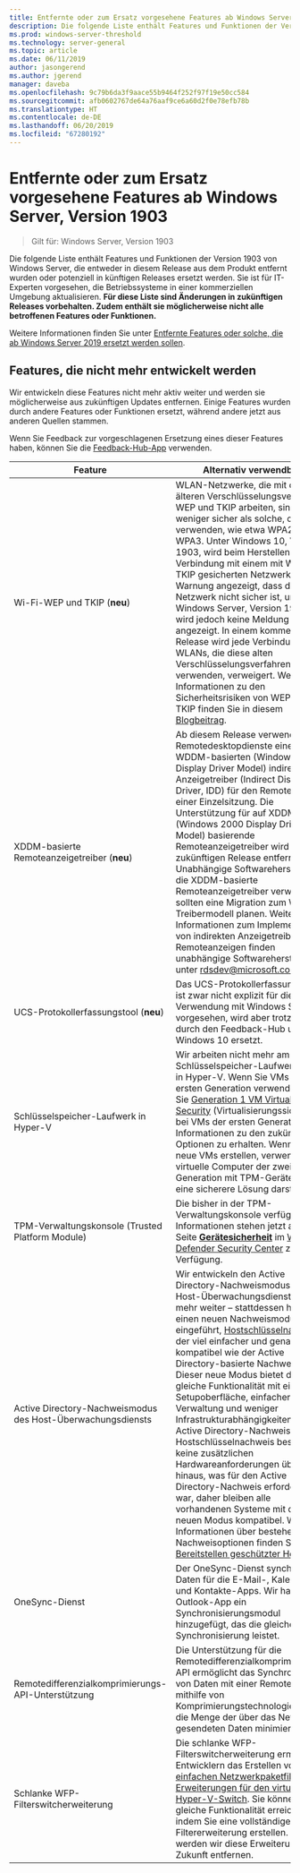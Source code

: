 ```yaml
---
title: Entfernte oder zum Ersatz vorgesehene Features ab Windows Server, Version 1903
description: Die folgende Liste enthält Features und Funktionen der Version 1903 von Windows Server, die entweder in diesem Release aus dem Produkt entfernt wurden oder potenziell in künftigen Releases ersetzt werden. Sie ist für IT-Experten vorgesehen, die Betriebssysteme in einer kommerziellen Umgebung aktualisieren.
ms.prod: windows-server-threshold
ms.technology: server-general
ms.topic: article
ms.date: 06/11/2019
author: jasongerend
ms.author: jgerend
manager: daveba
ms.openlocfilehash: 9c79b6da3f9aace55b9464f252f97f19e50cc584
ms.sourcegitcommit: afb0602767de64a76aaf9ce6a60d2f0e78efb78b
ms.translationtype: HT
ms.contentlocale: de-DE
ms.lasthandoff: 06/20/2019
ms.locfileid: "67280192"
---
```

# <a name="features-removed-or-planned-for-replacement-starting-with-windows-server-version-1903"></a>Entfernte oder zum Ersatz vorgesehene Features ab Windows Server, Version 1903

>Gilt für: Windows Server, Version 1903

Die folgende Liste enthält Features und Funktionen der Version 1903 von Windows Server, die entweder in diesem Release aus dem Produkt entfernt wurden oder potenziell in künftigen Releases ersetzt werden. Sie ist für IT-Experten vorgesehen, die Betriebssysteme in einer kommerziellen Umgebung aktualisieren. **Für diese Liste sind Änderungen in zukünftigen Releases vorbehalten. Zudem enthält sie möglicherweise nicht alle betroffenen Features oder Funktionen.**

Weitere Informationen finden Sie unter [Entfernte Features oder solche, die ab Windows Server 2019 ersetzt werden sollen](removed-features-19.md).

## <a name="features-were-no-longer-developing"></a>Features, die nicht mehr entwickelt werden

Wir entwickeln diese Features nicht mehr aktiv weiter und werden sie möglicherweise aus zukünftigen Updates entfernen. Einige Features wurden durch andere Features oder Funktionen ersetzt, während andere jetzt aus anderen Quellen stammen. 

Wenn Sie Feedback zur vorgeschlagenen Ersetzung eines dieser Features haben, können Sie die [Feedback-Hub-App](https://support.microsoft.com/help/4021566/windows-10-send-feedback-to-microsoft-with-feedback-hub-app) verwenden. 


|                         Feature                         |                                                                                                                                                                                                                                                                                                                                                                                                                           Alternativ verwendbar                                                                                                                                                                                                                                                                                                                                                                                                                            |
|---------------------------------------------------------|--------------------------------------------------------------------------------------------------------------------------------------------------------------------------------------------------------------------------------------------------------------------------------------------------------------------------------------------------------------------------------------------------------------------------------------------------------------------------------------------------------------------------------------------------------------------------------------------------------------------------------------------------------------------------------------------------------------------------------------------------------------------------------------------------------------------------------------------------------------------------|
|              Wi-Fi-WEP und TKIP (**neu**)               |                                                                                                                                                                  WLAN-Netzwerke, die mit den älteren Verschlüsselungsverfahren WEP und TKIP arbeiten, sind weniger sicher als solche, die AES verwenden, wie etwa WPA2 und WPA3. Unter Windows 10, Version 1903, wird beim Herstellen einer Verbindung mit einem mit WEP oder TKIP gesicherten Netzwerk eine Warnung angezeigt, dass das Netzwerk nicht sicher ist, unter Windows Server, Version 1903, wird jedoch keine Meldung angezeigt. In einem kommenden Release wird jede Verbindung mit WLANs, die diese alten Verschlüsselungsverfahren verwenden, verweigert. Weitere Informationen zu den Sicherheitsrisiken von WEP und TKIP finden Sie in diesem [Blogbeitrag](https://go.microsoft.com/fwlink/p/?linkid=2008426).                                                                                                                                                                   |
|       XDDM-basierte Remoteanzeigetreiber (**neu**)        |                                                                                                                                          Ab diesem Release verwenden die Remotedesktopdienste einen WDDM-basierten (Windows Display Driver Model) indirekten Anzeigetreiber (Indirect Display Driver, IDD) für den Remotedesktop einer Einzelsitzung. Die Unterstützung für auf XDDM (Windows 2000 Display Driver Model) basierende Remoteanzeigetreiber wird in einem zukünftigen Release entfernt. Unabhängige Softwarehersteller, die XDDM-basierte Remoteanzeigetreiber verwenden, sollten eine Migration zum WDDM-Treibermodell planen. Weitere Informationen zum Implementieren von indirekten Anzeigetreibern für Remoteanzeigen finden unabhängige Softwarehersteller unter [rdsdev@microsoft.com](mailto:rdsdev@microsoft.com).                                                                                                                                           |
|            UCS-Protokollerfassungstool (**neu**)            |                                                                                                                                                                                                                                                                                                                                                         Das UCS-Protokollerfassungstool ist zwar nicht explizit für die Verwendung mit Windows Server vorgesehen, wird aber trotzdem durch den Feedback-Hub unter Windows 10 ersetzt.                                                                                                                                                                                                                                                                                                                                                         |
|              Schlüsselspeicher-Laufwerk in Hyper-V               |                                                                                                                                                                                                        Wir arbeiten nicht mehr am Schlüsselspeicher-Laufwerkfeature in Hyper-V. Wenn Sie VMs der ersten Generation verwenden, lesen Sie [Generation 1 VM Virtualization Security](https://docs.microsoft.com/windows-server/virtualization/hyper-v/learn-more/generation-1-virtual-machine-security-settings-for-hyper-v) (Virtualisierungssicherheit bei VMs der ersten Generation), um Informationen zu den zukünftigen Optionen zu erhalten. Wenn Sie neue VMs erstellen, verwenden Sie virtuelle Computer der zweiten Generation mit TPM-Geräten, die eine sicherere Lösung darstellen.                                                                                                                                                                                                         |
|    TPM-Verwaltungskonsole (Trusted Platform Module)     |                                                                                                                                                                                                                          Die bisher in der TPM-Verwaltungskonsole verfügbaren Informationen stehen jetzt auf der Seite [**Gerätesicherheit**](https://docs.microsoft.com/windows/security/threat-protection/windows-defender-security-center/wdsc-device-security) im [Windows Defender Security Center](https://docs.microsoft.com/windows/security/threat-protection/windows-defender-security-center/windows-defender-security-center) zur Verfügung.                                                                                                                                                                                                                          |
| Active Directory-Nachweismodus des Host-Überwachungsdiensts | Wir entwickeln den Active Directory-Nachweismodus des Host-Überwachungsdiensts nicht mehr weiter – stattdessen haben wir einen neuen Nachweismodus eingeführt, [Hostschlüsselnachweis](../security/guarded-fabric-shielded-vm/guarded-fabric-create-host-key.md), der viel einfacher und genauso kompatibel wie der Active Directory-basierte Nachweis ist.  Dieser neue Modus bietet die gleiche Funktionalität mit einer Setupoberfläche, einfacherer Verwaltung und weniger Infrastrukturabhängigkeiten als der Active Directory-Nachweis. Für den Hostschlüsselnachweis bestehen keine zusätzlichen Hardwareanforderungen über das hinaus, was für den Active Directory-Nachweis erforderlich war, daher bleiben alle vorhandenen Systeme mit dem neuen Modus kompatibel. Weitere Informationen über bestehende Nachweisoptionen finden Sie unter [Bereitstellen geschützter Hosts](../security/guarded-fabric-shielded-vm/guarded-fabric-configure-hgs-with-authorized-hyper-v-hosts.md). |
|                     OneSync-Dienst                     |                                                                                                                                                                                                                                                                                                                                                   Der OneSync-Dienst synchronisiert Daten für die E-Mail-, Kalender- und Kontakte-Apps. Wir haben der Outlook-App ein Synchronisierungsmodul hinzugefügt, das die gleiche Synchronisierung leistet.                                                                                                                                                                                                                                                                                                                                                    |
|       Remotedifferenzialkomprimierungs-API-Unterstützung       |                                                                                                                                                                                                                                                                                                           Die Unterstützung für die Remotedifferenzialkomprimierungs-API ermöglicht das Synchronisieren von Daten mit einer Remotequelle mithilfe von Komprimierungstechnologien, die die Menge der über das Netzwerk gesendeten Daten minimiert. |
|         Schlanke WFP-Filterswitcherweiterung         |                                                                                                                                                                                                                                      Die schlanke WFP-Filterswitcherweiterung ermöglicht Entwicklern das Erstellen von [einfachen Netzwerkpaketfilter-Erweiterungen für den virtuellen Hyper-V-Switch](https://docs.microsoft.com/windows-hardware/drivers/network/using-virtual-switch-filtering). Sie können die gleiche Funktionalität erreichen, indem Sie eine vollständige Filtererweiterung erstellen. Daher werden wir diese Erweiterung in Zukunft entfernen.                                                                                                                                                                                                                                      |

